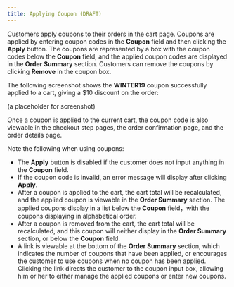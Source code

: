 ```yaml
---
title: Applying Coupon (DRAFT)
---
```


Customers apply coupons to their orders in the cart page. Coupons are applied by entering coupon codes in the **Coupon** field and then clicking the **Apply** button. The coupons are represented by a box with the coupon codes below the **Coupon** field, and the applied coupon codes are displayed in the **Order Summary** section. Customers can remove the coupons by clicking **Remove** in the coupon box.

The following screenshot shows the **WINTER19** coupon successfully applied to a cart, giving a $10 discount on the order:


(a placeholder for screenshot)

Once a coupon is applied to the current cart, the coupon code is also viewable in the checkout step pages, the order confirmation page, and the order details page.

Note the following when using coupons:

- The **Apply** button is disabled if the customer does not input anything in the **Coupon** field.
- If the coupon code is invalid, an error message will display after clicking **Apply**.
- After a coupon is applied to the cart, the cart total will be recalculated, and the applied coupon is viewable in the **Order Summary** section. The applied coupons display in a list below the **Coupon** field，with the coupons displaying in alphabetical order.
- After a coupon is removed from the cart, the cart total will be recalculated, and this coupon will neither display in the **Order Summary** section, or below the **Coupon** field. 
- A link is viewable at the bottom of the **Order Summary** section, which indicates the number of coupons that have been applied, or encourages the customer to use coupons when no coupon has been applied. Clicking the link directs the customer to the coupon input box, allowing him or her to either manage the applied coupons or enter new coupons.
